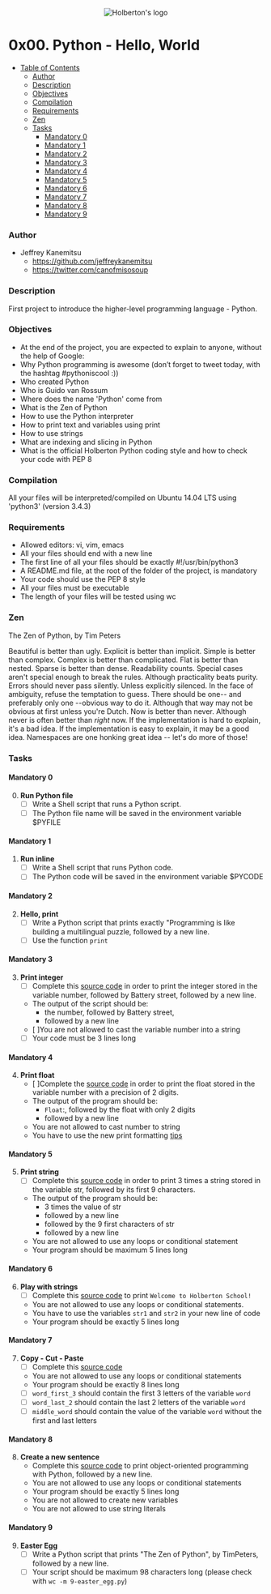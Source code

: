 <p align="center">
<img src="https://pbs.twimg.com/profile_images/644908719050850305/LbLzZ2vf.jpg" alt="Holberton's logo"/>
</p>

# 0x00. Python - Hello, World #

* [Table of Contents](#table-of-contents) 
	* [Author](#Author)	
	* [Description](#description)
	* [Objectives](#objectives)
	* [Compilation](#compilation)
	* [Requirements](#requirements)
	* [Zen](#zen)
	* [Tasks](#tasks)
	  * [Mandatory 0](#mandatory-0)
	  * [Mandatory 1](#mandatory-1)
	  * [Mandatory 2](#mandatory-2)
	  * [Mandatory 3](#mandatory-3)
	  * [Mandatory 4](#mandatory-4)
	  * [Mandatory 5](#mandatory-5)
	  * [Mandatory 6](#mandatory-6)
	  * [Mandatory 7](#mandatory-7)
	  * [Mandatory 8](#mandatory-8)
	  * [Mandatory 9](#mandatory-8)

### Author ###
* Jeffrey Kanemitsu
	* https://github.com/jeffreykanemitsu
	* https://twitter.com/canofmisosoup

### Description ###
First project to introduce the higher-level programming language - Python.
### Objectives ###
* At the end of the project, you are expected to explain to anyone, without the help of Google:
 * Why Python programming is awesome (don’t forget to tweet today, with the hashtag #pythoniscool :))
 * Who created Python
 * Who is Guido van Rossum
 * Where does the name 'Python' come from
 * What is the Zen of Python
 * How to use the Python interpreter
 * How to print text and variables using print
 * How to use strings
 * What are indexing and slicing in Python
 * What is the official Holberton Python coding style and how to check your code with PEP 8

### Compilation ###
All your files will be interpreted/compiled on Ubuntu 14.04 LTS using 'python3' (version 3.4.3)
### Requirements ###
* Allowed editors: vi, vim, emacs
* All your files should end with a new line
* The first line of all your files should be exactly #!/usr/bin/python3
* A README.md file, at the root of the folder of the project, is mandatory
* Your code should use the PEP 8 style
* All your files must be executable
* The length of your files will be tested using wc
### Zen ###
The Zen of Python, by Tim Peters

Beautiful is better than ugly.
Explicit is better than implicit.
Simple is better than complex.
Complex is better than complicated.
Flat is better than nested.
Sparse is better than dense.
Readability counts.
Special cases aren't special enough to break the rules.
Although practicality beats purity.
Errors should never pass silently.
Unless explicitly silenced.
In the face of ambiguity, refuse the temptation to guess.
There should be one-- and preferably only one --obvious way to do it.
Although that way may not be obvious at first unless you're Dutch.
Now is better than never.
Although never is often better than *right* now.
If the implementation is hard to explain, it's a bad idea.
If the implementation is easy to explain, it may be a good idea.
Namespaces are one honking great idea -- let's do more of those!
### Tasks ###
#### Mandatory 0 ####
0. **Run Python file**
	* [ ] Write a Shell script that runs a Python script.
	* [ ] The Python file name will be saved in the environment variable $PYFILE
#### Mandatory 1 ####
1. **Run inline**
	* [ ] Write a Shell script that runs Python code.
	* [ ] The Python code will be saved in the environment variable $PYCODE
#### Mandatory 2 ####
2. **Hello, print**
	* [ ] Write a Python script that prints exactly "Programming is like building a multilingual puzzle, followed by a new line.
	* [ ] Use the function `print`
#### Mandatory 3 ####
3. **Print integer**
	* [ ] Complete this [source code](https://github.com/holbertonschool/0x00.py/blob/master/3-print_number.py) in order to print the integer stored in the variable number, followed by Battery street, followed by a new line.
	* The output of the script should be:
		* the number, followed by Battery street,
		* followed by a new line
	* [ ]You are not allowed to cast the variable number into a string
	* [ ] Your code must be 3 lines long
#### Mandatory 4 ####
4. **Print float** 
	* [ ]Complete the [source code](https://github.com/holbertonschool/0x00.py/blob/master/4-print_float.py) in order to print the float stored in the variable number with a precision of 2 digits.
	* The output of the program should be:
		* `Float`:, followed by the float with only 2 digits
		* followed by a new line
	* You are not allowed to cast number to string
	* You have to use the new print formatting [tips](https://pyformat.info/#number_padding)
#### Mandatory 5 ####
5. **Print string**
	* [ ] Complete this [source code](https://github.com/holbertonschool/0x00.py/blob/master/5-print_string.py) in order to print 3 times a string stored in the variable str, followed by its first 9 characters.
	* The output of the program should be:
		* 3 times the value of str
		* followed by a new line
		* followed by the 9 first characters of str
		* followed by a new line
	* You are not allowed to use any loops or conditional statement
	* Your program should be maximum 5 lines long
#### Mandatory 6 ####
6. **Play with strings**
	* [ ] Complete this [source code](https://github.com/holbertonschool/0x00.py/blob/master/6-concat.py) to print `Welcome to Holberton School!`
	* You are not allowed to use any loops or conditional statements.
	* You have to use the variables `str1` and `str2` in your new line of code
	* Your program should be exactly 5 lines long
#### Mandatory 7 ####
7. **Copy - Cut - Paste**
	* [ ] Complete this [source code](https://github.com/holbertonschool/0x00.py/blob/master/7-edges.py)
	* You are not allowed to use any loops or conditional statements
	* Your program should be exactly 8 lines long
	* [ ] `word_first_3` should contain the first 3 letters of the variable `word`
	* [ ] `word_last_2` should contain the last 2 letters of the variable `word`
	* [ ] `middle_word` should contain the value of the variable `word` without the first and last letters
#### Mandatory 8 ####
8. **Create a new sentence**
	* Complete this [source code](https://github.com/holbertonschool/0x00.py/blob/master/8-concat_edges.py) to print object-oriented programming with Python, followed by a new line.
	* You are not allowed to use any loops or conditional statements
	* Your program should be exactly 5 lines long
	* You are not allowed to create new variables
	* You are not allowed to use string literals
#### Mandatory 9 ####
9. **Easter Egg**
	* [ ] Write a Python script that prints "The Zen of Python", by TimPeters, followed by a new line.
	* [ ] Your script should be maximum 98 characters long (please check with `wc -m 9-easter_egg.py`)

